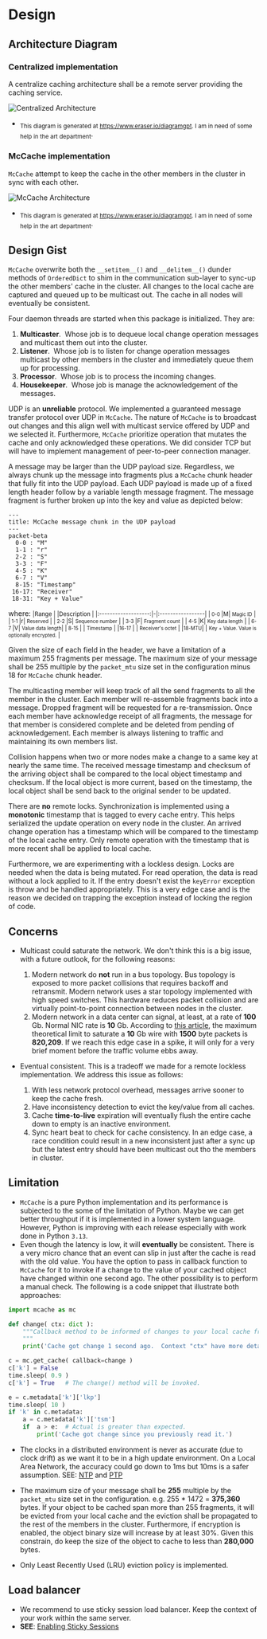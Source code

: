 # Design
## Architecture Diagram
### Centralized implementation
A centralize caching architecture shall be a remote server providing the caching service.

![Centralized Architecture](Centralize%20Architecture.png)
* <sub>This diagram is generated at https://www.eraser.io/diagramgpt.  I am in need of some help in the art department</sub>.

### McCache implementation
`McCache` attempt to keep the cache in the other members in the cluster in sync with each other.

![McCache Architecture](McCache%20Architecture.png)
* <sub>This diagram is generated at https://www.eraser.io/diagramgpt.  I am in need of some help in the art department</sub>.

## Design Gist
`McCache` overwrite both the `__setitem__()` and `__delitem__()` dunder methods of `OrderedDict` to shim in the communication sub-layer to sync-up the other members' cache in the cluster.  All changes to the local cache are captured and queued up to be multicast out.  The cache in all nodes will eventually be consistent.

Four daemon threads are started when this package is initialized.  They are:
1. **Multicaster**. &nbsp;Whose job is to dequeue local change operation messages and multicast them out into the cluster.
2. **Listener**. &nbsp;Whose job is to listen for change operation messages multicast by other members in the cluster and immediately queue them up for processing.
3. **Processor**. &nbsp;Whose job is to process the incoming changes.
4. **Housekeeper**. &nbsp;Whose job is manage the acknowledgement of the messages.

UDP is an **unreliable** protocol.  We implemented a guaranteed message transfer protocol over UDP in `McCache`.
The nature of `McCache` is to broadcast out changes and this align well with multicast service offered by UDP and we selected it.  Furthermore, `McCache` prioritize operation that mutates the cache and only acknowledged these operations.  We did consider TCP but will have to implement management of peer-to-peer connection manager.

A message may be larger than the UDP payload size.  Regardless, we always chunk up the message into fragments plus a `McCache` chunk header that fully fit into the UDP payload.  Each UDP payload is made up of a fixed length header follow by a variable length message fragment.  The message fragment is further broken up into the key and value as depicted below:
```mermaid
---
title: McCache message chunk in the UDP payload
---
packet-beta
  0-0 : "M"
  1-1 : "r"
  2-2 : "S"
  3-3 : "F"
  4-5 : "K"
  6-7 : "V"
  8-15: "Timestamp"
 16-17: "Receiver"
 18-31: "Key + Value"
```
where:
<small>
  |Range                | |Description       |
  |:-------------------:|-|:-----------------|
  |<small> 0-0  </small>|M| <small>Magic ID</small>         |
  |<small> 1-1  </small>|r| <small>Reserved</small>         |
  |<small> 2-2  </small>|S| <small>Sequence number</small>  |
  |<small> 3-3  </small>|F| <small>Fragment count</small>   |
  |<small> 4-5  </small>|K| <small>Key data length</small>  |
  |<small> 6-7  </small>|V| <small>Value data length</small>|
  |<small> 8-15 </small>| | <small>Timestamp</small>        |
  |<small>16-17 </small>| | <small>Receiver's octet</small> |
  |<small>18-MTU</small>| | <small>Key + Value.  Value is optionally encrypted.</small> |

</small>

Given the size of each field in the header, we have a limitation of a maximum 255 fragments per message.  The maximum size of your message shall be 255 multiple by the `packet_mtu` size set in the configuration minus 18 for `McCache` chunk header.

The multicasting member will keep track of all the send fragments to all the member in the cluster.  Each member will re-assemble fragments back into a message.  Dropped fragment will be requested for a re-transmission.  Once each member have acknowledge receipt of all fragments, the message for that member is considered complete and be deleted from pending of acknowledgement.  Each member is always listening to traffic and maintaining its own members list.

Collision happens when two or more nodes make a change to a same key at nearly the same time.  The received message timestamp and checksum of the arriving object shall be compared to the local object timestamp and checksum.  If the local object is more current, based on the timestamp, the local object shall be send back to the original sender to be updated.

There are **no** remote locks.  Synchronization is implemented using a **monotonic** timestamp that is tagged to every cache entry.  This helps serialized the update operation on every node in the cluster.  An arrived change operation has a timestamp which will be compared to the timestamp of the local cache entry.  Only remote operation with the timestamp that is more recent shall be applied to local cache.

Furthermore, we are experimenting with a lockless design.  Locks are needed when the data is being mutated.  For read operation, the data is read without a lock applied to it.  If the entry doesn't exist the `keyError` exception is throw and be handled appropriately.  This is a very edge case and is the reason we decided on trapping the exception instead of locking the region of code.


## Concerns
* Multicast could saturate the network.  We don't think this is a big issue, with a future outlook, for the following reasons:
  1. Modern network do **not** run in a bus topology.  Bus topology is exposed to more packet collisions that requires backoff and retransmit.  Modern network uses a star topology implemented with high speed switches.  This hardware reduces packet collision and are virtually point-to-point connection between nodes in the cluster.
  2. Modern network in a data center can signal, at least, at a rate of **100** Gb.  Normal NIC rate is **10** Gb.  According to [this article](https://www.fmad.io/blog/what-is-10g-line-rate), the maximum theoretical limit to saturate a **10** Gb wire with **1500** byte packets is **820,209**.  If we reach this edge case in a spike, it will only for a very brief moment before the traffic volume ebbs away.

* Eventual consistent.  This is a tradeoff we made for a remote lockless implementation.  We address this issue as follows:
  1. With less network protocol overhead, messages arrive sooner to keep the cache fresh.
  2. Have inconsistency detection to evict the key/value from all caches.
  3. Cache **time-to-live** expiration will eventually flush the entire cache down to empty is an inactive environment.
  4. Sync heart beat to check for cache consistency.  In an edge case, a race condition could result in a new inconsistent just after a sync up but the latest entry should have been multicast out tho the members in cluster.

## Limitation
* `McCache` is a pure Python implementation and its performance is subjected to the some of the limitation of Python.  Maybe we can get better throughput if it is implemented in a lower system language.  However, Python is improving with each release especially with work done in Python `3.13`.
* Even though the latency is low, it will **eventually** be consistent.  There is a very micro chance that an event can slip in just after the cache is read with the old value.  You have the option to pass in callback function to `McCache` for it to invoke if a change to the value of your cached object have changed within one second ago.  The other possibility is to perform a manual check.  The following is a code snippet that illustrate both approaches:

```python
import mcache as mc

def change( ctx: dict ):
    """Callback method to be informed of changes to your local cache from a remote update.
    """
    print('Cache got change 1 second ago.  Context "ctx" have more details.')

c = mc.get_cache( callback=change )
c['k'] = False
time.sleep( 0.9 )
c['k'] = True   # The change() method will be invoked.

e = c.metadata['k']['lkp']
time.sleep( 10 )
if 'k' in c.metadata:
    a = c.metadata['k']['tsm']
    if  a > e:  # Actual is greater than expected.
        print('Cache got change since you previously read it.')
```

* The clocks in a distributed environment is never as accurate (due to clock drift) as we want it to be in a high update environment.  On a Local Area Network, the accuracy could go down to 1ms but 10ms is a safer assumption.  SEE: [NTP](https://timetoolsltd.com/ntp/ntp-timing-accuracy/) and [PTP](https://en.wikipedia.org/wiki/Precision_Time_Protocol)

* The maximum size of your message shall be **255** multiple by the `packet_mtu` size set in the configuration.  e.g. 255 * 1472 = **375,360** bytes.  If your object to be cached span more than 255 fragments, it will be evicted from your local cache and the eviction shall be propagated to the rest of the members in the cluster.  Furthermore, if encryption is enabled, the object binary size will increase by at least 30%.  Given this constrain, do keep the size of the object to cache to less than **280,000** bytes.

* Only Least Recently Used (LRU) eviction policy is implemented.

## Load balancer
* We recommend to use sticky session load balancer.  Keep the context of your work within the same server.
* <b>SEE</b>: <a href="https://www.youtube.com/watch?v=hTp4czOrvOY">Enabling Sticky Sessions</a>
